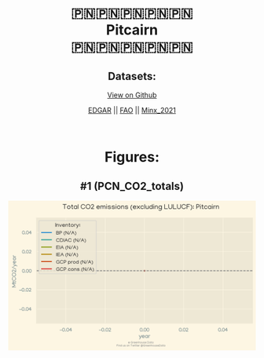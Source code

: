 
<center>
<h1 align="center">
🇵🇳🇵🇳🇵🇳🇵🇳🇵🇳
<br>
Pitcairn
<br>
🇵🇳🇵🇳🇵🇳🇵🇳🇵🇳
</h1>
<h2>Datasets:</h2>
<p><a href="https://github.com/dquintani/Greenhouse-Data/tree/master/country_data/PCN_Pitcairn/data">View on Github</a>
<br></p><p><a href="data/PCN_EDGAR.csv">EDGAR</a> || <a href="data/PCN_FAO.csv">FAO</a> || <a href="data/PCN_Minx_2021.csv">Minx_2021</a></p><p><br></p>
<h1>Figures:</h1><h2>#1 (PCN_CO2_totals)</h2>
<p><img alt="" src="figures/PCN_CO2_totals.png" /></p>